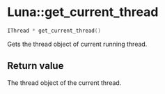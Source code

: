 # Luna::get_current_thread

```c++
IThread * get_current_thread()
```

Gets the thread object of current running thread. 



## Return value
The thread object of the current thread. 

